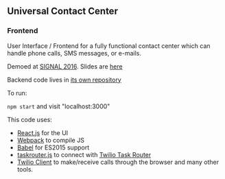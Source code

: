 ## Universal Contact Center
### Frontend

User Interface / Frontend for a fully functional contact center which can handle phone calls, SMS messages, or e-mails.

Demoed at [SIGNAL 2016](https://www.twilio.com/signal/schedule/6hw4T5PinKeYaEOUoWoAKS/building-a-universal-call-center-with-task-router-and-aws-lambda).  Slides are [here](https://speakerdeck.com/droberts84/how-to-build-a-universal-contact-center-for-fun-and-profit)

Backend code lives in [its own repository](https://github.com/droberts84/universal-contact-center-be)

To run:

`npm start`  and visit "localhost:3000"

This code uses:

- [React.js](https://facebook.github.io/react/) for the UI
- [Webpack](http://webpack.github.io/) to compile JS
- [Babel](http://babeljs.io/) for ES2015 support
- [taskrouter.js](https://www.twilio.com/docs/api/taskrouter/worker-js) to connect with [Twilio Task Router](https://www.twilio.com/taskrouter)
- [Twilio Client](https://www.twilio.com/client) to make/receive calls through the browser
and many other tools.
